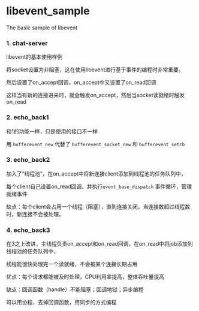 # libevent_sample
The basic sample of libevent


### 1. chat-server

libevent的基本使用样例

将socket设置为非阻塞，这在使用libevent进行基于事件的编程时非常重要。

然后设置了on_accept回调，on_accept中又设置了on_read回调

这样当有新的连接进来时，就会触发on_accept，然后当socket读就绪时触发on_read

### 2. echo_back1

和1的功能一样，只是使用的接口不一样

用 `bufferevent_new` 代替了 `bufferevent_socket_new` 和 `bufferevent_setcb`

### 3. echo_back2

加入了“线程池”，在on_accept中将新连接client添加到线程池的任务队列中，

每个client自己设置on_read回调，并执行`event_base_dispatch` 事件循环，管理就绪事件

缺点：每个client会占用一个线程（阻塞），直到连接关闭。当连接数超过线程数时，新连接不会被处理。

### 4. echo_back3

在3之上改进，主线程负责on_accept和on_read回调，在on_read中将job添加到线程池的任务队列中，

线程能很快处理完一个读就绪，不会被某个连接长期占用

优点：每个请求都能被及时处理，CPU利用率提高，整体吞吐量提高

缺点：回调函数（handle）不能阻塞；回调地狱；异步编程

可以用协程，去掉回调函数，用同步的方式编程